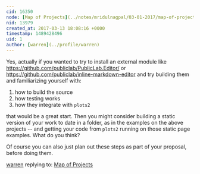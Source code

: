 ```yaml
---
cid: 16350
node: [Map of Projects](../notes/mridulnagpal/03-01-2017/map-of-projects)
nid: 13979
created_at: 2017-03-13 18:08:16 +0000
timestamp: 1489428496
uid: 1
author: [warren](../profile/warren)
---
```


Yes, actually if you wanted to try to install an external module like https://github.com/publiclab/PublicLab.Editor/ or https://github.com/publiclab/inline-markdown-editor and try building them and familiarizing yourself with:

1. how to build the source
2. how testing works
3. how they integrate with `plots2`

that would be a great start. Then you might consider building a static version of your work to date in a folder, as in the examples on the above projects -- and getting your code from `plots2` running on those static page examples. What do you think?

Of course you can also just plan out these steps as part of your proposal, before doing them.

[warren](../profile/warren) replying to: [Map of Projects](../notes/mridulnagpal/03-01-2017/map-of-projects)

